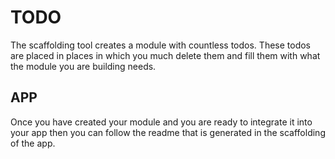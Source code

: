 # TODO

The scaffolding tool creates a module with countless todos. These todos are placed in places in which you much delete them and fill them with what the module you are building needs.

## APP

Once you have created your module and you are ready to integrate it into your app then you can follow the readme that is generated in the scaffolding of the app.
